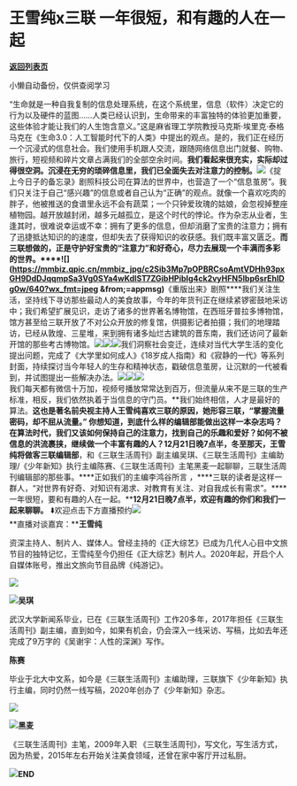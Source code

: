 # 王雪纯x三联  一年很短，和有趣的人在一起

[**返回列表页**](/gzh/三联生活周刊)

小懒自动备份，仅供查阅学习

“生命就是一种自我复制的信息处理系统，在这个系统里，信息（软件）决定它的行为以及硬件的蓝图……人类已经认识到，生命带来的丰富独特的体验更加重要，这些体验才能让我们的人生饱含意义。”这是麻省理工学院教授马克斯·埃里克·泰格马克在《生命3.0：人工智能时代下的人类》中提出的观点。是的，我们正在经历一个沉浸式的信息社会。我们使用手机跟人交流，跟随网络信息出门就餐、购物、旅行，短视频和碎片文章占满我们的全部空余时间。**我们看起来很充实，实际却过得很空洞。沉浸在无穷的琐碎信息里，我们已全面失去对注意力的控制。**![](https://mmbiz.qpic.cn/sz_mmbiz_jpg/JDor1cI4pUwYJia9fQBpfP3RQicCR6iajRj2ZmXHeiaXRf1mtrQHVgpO8iau9MicoOrH8ljcRul3Y9RTiaD3C2wJSiaHyQ/640?wx_fmt=other&wxfrom;=5&wx;_lazy=1&wx;_co=1&tp;=webp)《掟上今日子的备忘录》剧照科技公司在算法的世界中，也营造了一个“信息茧房”。我们只关注于自己“感兴趣”的信息或者自己认为“正确”的观点。就像一个喜欢吃肉的胖子，他被推送的食谱里永远不会有蔬菜；一个只钟爱玫瑰的姑娘，会忽视掉整座植物园。越开放越封闭，越多元越孤立，是这个时代的悖论。作为杂志从业者，生逢其时，很难说幸运或不幸：拥有了更多的信息，但却消磨了宝贵的注意力；拥有了迅捷抵达知识的的速度，但却失去了获得知识的收获感。我们既丰富又匮乏。**而三联想做的，正是守护好宝贵的“注意力”和好奇心，尽力去展现一个丰满而多彩的世界。****![](https://mmbiz.qpic.cn/mmbiz_jpg/c2Sib3Mp7pOPBRCsoAmtVDHh93pxGH9DdDJqqmpSa3Vg0SYa4wKdIST7ZGibHPibIg4ck2vyHFN5Ibp6srEhlDg0w/640?wx_fmt=jpeg
&from;=appmsg)**《重版出来》剧照****我们关注生活，坚持线下寻访那些最动人的美食故事，今年的年货刊正在继续紧锣密鼓地采访中；我们希望扩展见识，走访了诸多的世界著名博物馆，在西班牙普拉多博物馆，馆方甚至给三联开放了不对公众开放的修复馆，供摄影记者拍摄；我们的地理踏访，已经从敦煌、三星堆，来到拥有诸多灿烂古建筑的晋东南，我们还访问了最新开馆的那些考古博物馆。[![](https://mmbiz.qpic.cn/mmbiz_jpg/VkpaUkchBmW9HXFRJwh1mngWvBkwYkQibPVHkoEJ3UqUHojTyojaEI6XKrItadiaOSNDwyuTjyykSrF5as4ZN2aQ/640?wx_fmt=jpeg&from;=appmsg)]()[![](https://mmbiz.qpic.cn/mmbiz_jpg/VkpaUkchBmVw6HcGRQmrDyiavGPYxGd0IyJ4ns82TbuqJQA870pjEQnfJbc4HNd8hbicTXEXWvEUZYBCGffibl2YQ/640?wx_fmt=jpeg&from;=appmsg)]()[![](https://mmbiz.qpic.cn/mmbiz_png/c2Sib3Mp7pOPBRCsoAmtVDHh93pxGH9DdIeHfMLl29iaY1jxnRVC9xeaiaUUNA2AtTaDUdb7aCmSqGteGvTBbrNSQ/640?wx_fmt=png&from;=appmsg)]()我们洞察社会变迁，连续对当代大学生活的变化提出问题，完成了《大学里如何成人》《18岁成人指南》和《寂静的一代》等系列封面，持续探讨当今年轻人的生存和精神状态，戳破信息茧房，让沉默的一代被看到，并试图提出一些解决办法。[![](https://mmbiz.qpic.cn/mmbiz_jpg/c2Sib3Mp7pOPBRCsoAmtVDHh93pxGH9DdBtl5icZurnwH81jXoIyjkaKrhuvP49YfyHgicbZs3JJjMstToLpMgVBg/640?wx_fmt=jpeg&from;=appmsg)]()[![](https://mmbiz.qpic.cn/mmbiz_jpg/c2Sib3Mp7pOPBRCsoAmtVDHh93pxGH9Dd1HB1GC96sbVmLXibUUwYm3picyTlEibtLJ5B6Ag11pO7ehFwRLaqfKViaw/640?wx_fmt=jpeg&from;=appmsg)]()[![](https://mmbiz.qpic.cn/mmbiz_jpg/c2Sib3Mp7pOPBRCsoAmtVDHh93pxGH9DdxpFBU7eZvTYallthXsQyeicWuCBmbwjo7H40M8pr9bTGrPj6XTR3gqQ/640?wx_fmt=jpeg&from;=appmsg)]()  
我们每天都有微信十万加，视频号播放常常达到百万，但流量从来不是三联的生产标准，相反，我们依然执着于当信息的守门员。**我们始终相信，人才是最好的算法。****这也是著名前央视主持人王雪纯喜欢三联的原因，她形容三联，“掌握流量密码，却不屈从流量。”**
你想知道，到底什么样的编辑部能做出这样一本杂志吗？在算法时代，我们又该如何保持自己的注意力，找到自己的乐趣和爱好？如何不被信息的洪流裹挟，继续做一个丰富有趣的人？**12月21日晚7点半，冬至那天，王雪纯将做客三联编辑部****，和《三联生活周刊》副主编吴琪、《三联生活周刊》主编助理/《少年新知》执行主编陈赛、《三联生活周刊》主笔黑麦一起聊聊，三联生活周刊编辑部的那些事。****正如我们的主编李鸿谷所言
，****三联的读者是这样一群人，“对世界有好奇、对知识有渴求、对教育有关注、对自我成长有需求”。****一年很短，要和有趣的人在一起。****12月21日晚7点半，欢迎有趣的你们和我们一起来聊聊。**
⬇️欢迎点击下方直播预约![](https://mmbiz.qpic.cn/mmbiz_png/c2Sib3Mp7pOPBRCsoAmtVDHh93pxGH9DdJLSZawBvzUGD71c0ZtrSaddh5h3RWjSQqSQg8Z5KaTewMoGChYaUibw/640?wx_fmt=png&from;=appmsg)  
**直播对谈嘉宾：****王雪纯**  

资深主持人、制片人、媒体人。曾经主持的《正大综艺》已成为几代人心目中文旅节目的独特记忆，王雪纯至今仍担任《正大综艺》制片人。2020年起，开启个人自媒体账号，推出文旅向节目品牌《纯游记》。

![](https://mmbiz.qpic.cn/mmbiz_png/c2Sib3Mp7pOPBRCsoAmtVDHh93pxGH9DdpWmn1ZCfWY5WiaeeCWNNw4uHFLn4IibyAbD8hKeGvcbViadeGX7WWEQNA/640?wx_fmt=png&from;=appmsg)

  

![](https://mmbiz.qpic.cn/mmbiz_jpg/c2Sib3Mp7pOPBRCsoAmtVDHh93pxGH9Ddh0JuqEIiaeCbVmiclnlhrssSKzDYfjrH3DYy1L4YswUxq2SrJtud0kSA/640?wx_fmt=jpeg&from;=appmsg)**吴琪**  

武汉大学新闻系毕业，已在《三联生活周刊》工作20多年，2017年担任《三联生活周刊》副主编，直到如今，如果有机会，仍会深入一线采访、写稿，比如去年还完成了9万字的《吴谢宇：人性的深渊》写作。

  

**陈赛**  

毕业于北大中文系，如今是《三联生活周刊》主编助理，三联旗下《少年新知》执行主编，同时仍然一线写稿，2020年创办了《少年新知》杂志。

![](https://mmbiz.qpic.cn/mmbiz_jpg/c2Sib3Mp7pOPBRCsoAmtVDHh93pxGH9DdvicNXLicHoT0yCjfbb0tsWjj52PBAfVQND08iaHcZRtG7eKP6uxNpaNeQ/640?wx_fmt=jpeg&from;=appmsg)

  

![](https://mmbiz.qpic.cn/mmbiz_jpg/c2Sib3Mp7pOPBRCsoAmtVDHh93pxGH9Dd1WaIpenzP6LFznbuSvjFAEVlRV9aVEAHQn5z014c2icCmgNI1jDial2A/640?wx_fmt=jpeg&from;=appmsg)**黑麦**  

《三联生活周刊》主笔，2009年入职 《三联生活周刊》，写文化，写生活方式，因为热爱，2015年左右开始关注美食领域，还曾在家中客厅开过私厨。

  

![](https://mmbiz.qpic.cn/mmbiz_png/c2Sib3Mp7pOPBRCsoAmtVDHh93pxGH9Ddmup3m0lCiaNTms6ib08cSpyWx6BU2sZVNMlohdw7AnTxcBSOuk7aSVWQ/640?wx_fmt=png&from;=appmsg)**END**  
  

